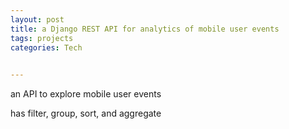 ```yaml
---
layout: post
title: a Django REST API for analytics of mobile user events 
tags: projects 
categories: Tech
 

---
```


an API to explore mobile user events 

has filter, group, sort, and aggregate

<script src="https://gist.github.com/selimslab/deb13d127776e551ee58d6c9ff293108.js"></script>